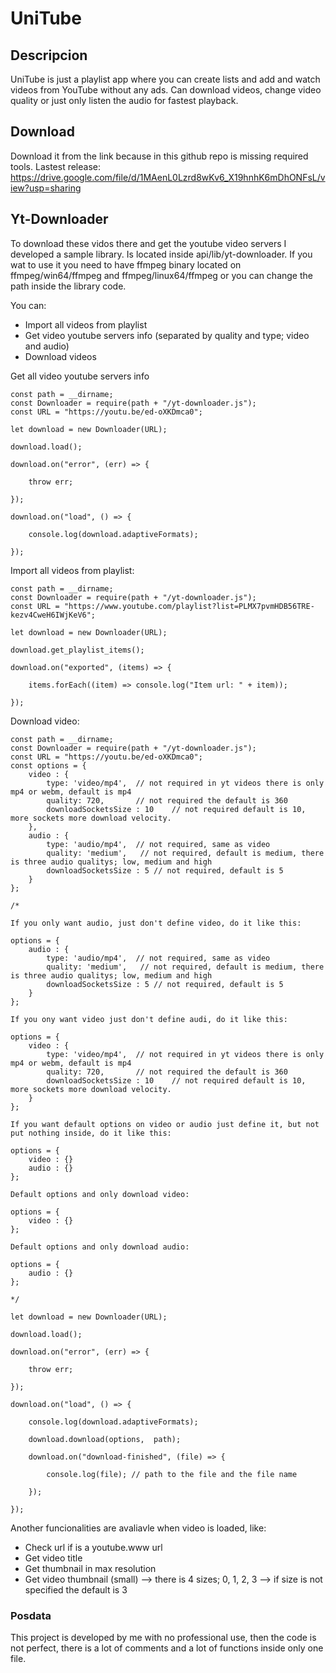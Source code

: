 # UniTube

## Descripcion

UniTube is just a playlist app where you can create lists and add and watch videos from YouTube without any ads. Can download videos, change video quality or just only listen the audio for fastest playback. 

## Download
Download it from the link because in this github repo is missing required tools.
Lastest release: https://drive.google.com/file/d/1MAenL0Lzrd8wKv6_X19hnhK6mDhONFsL/view?usp=sharing

## Yt-Downloader

To download these vidos there and get the youtube video servers I developed a sample library. Is located inside api/lib/yt-downloader.
If you wat to use it you need to have ffmpeg binary located on ffmpeg/win64/ffmpeg and ffmpeg/linux64/ffmpeg or you can change the path inside the library code.

You can:
  - Import all videos from playlist
  - Get video youtube servers info (separated by quality and type; video and audio)
  - Download videos

Get all video youtube servers info

```
const path = __dirname;
const Downloader = require(path + "/yt-downloader.js");
const URL = "https://youtu.be/ed-oXKDmca0";

let download = new Downloader(URL);

download.load();

download.on("error", (err) => {
   
    throw err;    

});

download.on("load", () => {

    console.log(download.adaptiveFormats);

});
```

Import all videos from playlist:

```
const path = __dirname;
const Downloader = require(path + "/yt-downloader.js");
const URL = "https://www.youtube.com/playlist?list=PLMX7pvmHDB56TRE-kezv4CweH6IWjKeV6";

let download = new Downloader(URL);

download.get_playlist_items();

download.on("exported", (items) => {

    items.forEach((item) => console.log("Item url: " + item));

});
```

Download video:

```
const path = __dirname;
const Downloader = require(path + "/yt-downloader.js");
const URL = "https://youtu.be/ed-oXKDmca0";
const options = {
    video : {
        type: 'video/mp4',  // not required in yt videos there is only mp4 or webm, default is mp4
        quality: 720,       // not required the default is 360
        downloadSocketsSize : 10    // not required default is 10, more sockets more download velocity.
    },
    audio : {
        type: 'audio/mp4',  // not required, same as video
        quality: 'medium',   // not required, default is medium, there is three audio qualitys; low, medium and high
        downloadSocketsSize : 5 // not required, default is 5
    }
};

/*

If you only want audio, just don't define video, do it like this:

options = {
    audio : {
        type: 'audio/mp4',  // not required, same as video
        quality: 'medium',   // not required, default is medium, there is three audio qualitys; low, medium and high
        downloadSocketsSize : 5 // not required, default is 5
    }
};

If you ony want video just don't define audi, do it like this:

options = {
    video : {
        type: 'video/mp4',  // not required in yt videos there is only mp4 or webm, default is mp4
        quality: 720,       // not required the default is 360
        downloadSocketsSize : 10    // not required default is 10, more sockets more download velocity.
    }
};

If you want default options on video or audio just define it, but not put nothing inside, do it like this:

options = {
    video : {}
    audio : {}
};

Default options and only download video:

options = {
    video : {}
};

Default options and only download audio:

options = {
    audio : {}
};

*/

let download = new Downloader(URL);

download.load();

download.on("error", (err) => {
   
    throw err;    

});

download.on("load", () => {

    console.log(download.adaptiveFormats);

    download.download(options,  path);

    download.on("download-finished", (file) => { 
    
        console.log(file); // path to the file and the file name

    });

});
```

Another funcionalities are avaliavle when video is loaded, like:
  - Check url if is a youtube.www url
  - Get video title 
  - Get thumbnail in max resolution
  - Get video thumbnail (small) --> there is 4 sizes; 0, 1, 2, 3 --> if size is not specified the default is 3
  
  
### Posdata

This project is developed by me with no professional use, then the code is not perfect, there is a lot of comments and a lot of functions inside only one file.
